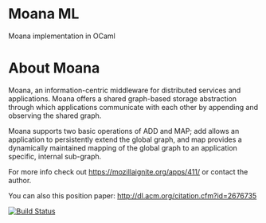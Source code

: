 Moana ML
======

Moana implementation in OCaml

About Moana
=====

Moana, an information-centric middleware for distributed services and applications. Moana offers a shared graph-based 
storage abstraction through which applications communicate with each other by appending and observing the shared graph. 

Moana supports two basic operations of ADD and MAP; add allows an application to persistently extend the global graph,
and map provides a dynamically maintained mapping of the global graph to an application specific, internal sub-graph.

For more info check out https://mozillaignite.org/apps/411/ or contact the author.

You can also this position paper: http://dl.acm.org/citation.cfm?id=2676735

[![Build Status](https://travis-ci.org/yansh/MoanaML.png?branch=master)](https://travis-ci.org/yansh/MoanaML)
